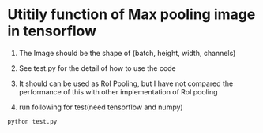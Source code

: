 Utitily function of Max pooling image in tensorflow
======================================================================

1. The Image should be the shape of (batch, height, width, channels)

2. See test.py for the detail of how to use the code

3. It should can be used as RoI Pooling, but I have not compared the performance of this with other implementation of RoI pooling

4. run following for test(need tensorflow and numpy) 
```sh
python test.py
```
